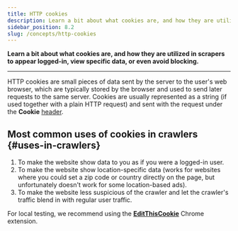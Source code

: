 ```yaml
---
title: HTTP cookies
description: Learn a bit about what cookies are, and how they are utilized in scrapers to appear logged-in, view specific data, or even avoid blocking.
sidebar_position: 8.2
slug: /concepts/http-cookies
---
```


**Learn a bit about what cookies are, and how they are utilized in scrapers to appear logged-in, view specific data, or even avoid blocking.**

---

HTTP cookies are small pieces of data sent by the server to the user's web browser, which are typically stored by the browser and used to send later requests to the same server. Cookies are usually represented as a string (if used together with a plain HTTP request) and sent with the request under the **Cookie** [header](./http_headers.md).

## Most common uses of cookies in crawlers {#uses-in-crawlers}

1. To make the website show data to you as if you were a logged-in user.
2. To make the website show location-specific data (works for websites where you could set a zip code or country directly on the page, but unfortunately doesn't work for some location-based ads).
3. To make the website less suspicious of the crawler and let the crawler's traffic blend in with regular user traffic.

For local testing, we recommend using the [**EditThisCookie**](https://chrome.google.com/webstore/detail/fngmhnnpilhplaeedifhccceomclgfbg) Chrome extension.
